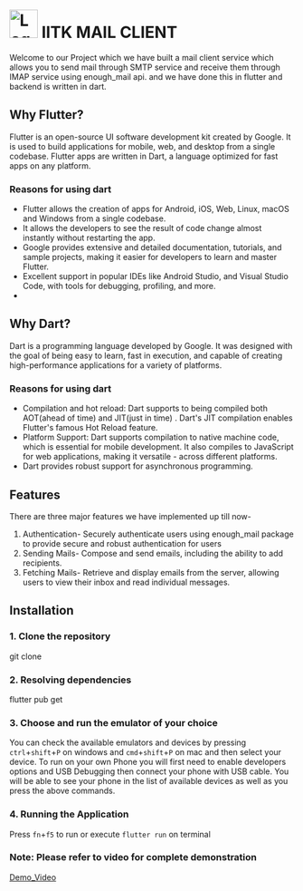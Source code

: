 # <img src="https://pclub.in/images/pclub.png" alt="Logo" width="50" />   IITK MAIL CLIENT

Welcome to our Project which we have built a mail client service which allows you to send mail through SMTP service and receive them through IMAP  service using enough_mail api. and we have done this in flutter and backend is written in dart.
## Why Flutter?
Flutter is an open-source UI software development kit created by Google. It is used to build  applications for mobile, web, and desktop from a single codebase. Flutter apps are written in Dart, a language optimized for fast apps on any platform.
<h3>Reasons for using dart</h3>

*  Flutter allows the creation of apps for Android, iOS, Web, Linux, macOS and Windows from a single codebase.
*  It allows the developers to see the result of code change almost instantly without restarting the app.
*  Google provides extensive and detailed documentation, tutorials, and sample projects, making it easier for developers to learn and master Flutter.
*  Excellent support in popular IDEs like Android Studio, and Visual Studio Code, with tools for debugging, profiling, and more.
*  
## Why Dart?
Dart is a programming language developed by Google. It was designed with the goal of being easy to learn, fast in execution, and capable of creating high-performance applications for a variety of platforms.
<h3>Reasons for using dart</h3>

* Compilation and hot reload: Dart supports to being compiled both AOT(ahead of time) and JIT(just in time) . Dart's JIT compilation enables Flutter's famous Hot Reload feature.
* Platform Support: Dart supports compilation to native machine code, which is essential for mobile development. It also compiles to JavaScript for web applications, making it versatile - 
  across different platforms.
* Dart provides robust support for asynchronous programming.

## Features
There are three major features we have implemented up till now-

1. Authentication- Securely authenticate users using enough_mail package to provide secure and robust authentication for users
2. Sending Mails-  Compose and send emails, including the ability to add recipients.
3. Fetching Mails- Retrieve and display emails from the server, allowing users to view their inbox and read individual messages.

## Installation

### 1. Clone the repository 
 git clone <repo-ssh> 
### 2. Resolving dependencies
 flutter pub get
### 3. Choose and run the emulator of your choice
You can check the available emulators and devices by pressing `ctrl`+`shift`+`P` on windows and `cmd`+`shift`+`P` on mac and then select your device.
To run on your own Phone you will first need to enable developers options and USB Debugging then 
connect your phone with USB cable. You will be able to see your phone in the list of available devices as well as you press the above commands.
### 4. Running the Application
Press `fn`+`f5` to run or execute `flutter run` on terminal

### Note: Please refer to video for complete demonstration

[Demo_Video](https://youtu.be/vo4wqaGKJCE)
